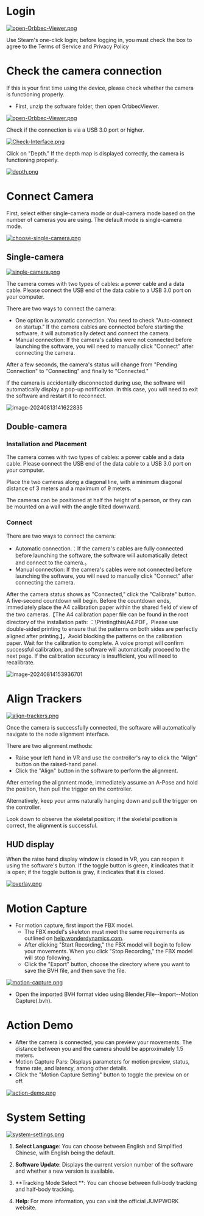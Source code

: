# Login

[![open-Orbbec-Viewer.png](https://i.postimg.cc/C5HVCB46/open-Orbbec-Viewer.png)](https://postimg.cc/0KQ3PNFp)

Use Steam's one-click login; before logging in, you must check the box to agree to the Terms of Service and Privacy Policy

# Check the camera connection

If this is your first time using the device, please check whether the camera is functioning properly.

- First, unzip the software folder, then open OrbbecViewer.

[![open-Orbbec-Viewer.png](https://i.postimg.cc/C5HVCB46/open-Orbbec-Viewer.png)](https://postimg.cc/0KQ3PNFp)

Check if the connection is via a USB 3.0 port or higher.

[![Check-Interface.png](https://i.postimg.cc/TYfxd0d8/Check-Interface.png)](https://postimg.cc/kD1zwxRw)

Click on "Depth." If the depth map is displayed correctly, the camera is functioning properly.

[![depth.png](https://i.postimg.cc/YCSwgSLb/depth.png)](https://postimg.cc/Mvg4JqDQ)

# Connect Camera

First, select either single-camera mode or dual-camera mode based on the number of cameras you are using. The default mode is single-camera mode.

[![choose-single-camera.png](https://i.postimg.cc/Bb3rvZG5/choose-single-camera.png)](https://postimg.cc/r0hnnksz)

## Single-camera

[![single-camera.png](https://i.postimg.cc/QCqRKLX2/single-camera.png)](https://postimg.cc/H8VSFh8z)

The camera comes with two types of cables: a power cable and a data cable. Please connect the USB end of the data cable to a USB 3.0 port on your computer.

There are two ways to connect the camera:

- One option is automatic connection. You need to check "Auto-connect on startup." If the camera cables are connected before starting the software, it will automatically detect and connect the camera.
- Manual connection: If the camera's cables were not connected before launching the software, you will need to manually click "Connect" after connecting the camera.

After a few seconds, the camera's status will change from "Pending Connection" to "Connecting" and finally to "Connected."

If the camera is accidentally disconnected during use, the software will automatically display a pop-up notification. In this case, you will need to exit the software and restart it to reconnect.

![image-20240813141622835](C:\Users\29131\AppData\Roaming\Typora\typora-user-images\image-20240813141622835.png)

## Double-camera

### **Installation and Placement**

The camera comes with two types of cables: a power cable and a data cable. Please connect the USB end of the data cable to a USB 3.0 port on your computer.

Place the two cameras along a diagonal line, with a minimum diagonal distance of 3 meters and a maximum of 9 meters.

The cameras can be positioned at half the height of a person, or they can be mounted on a wall with the angle tilted downward.

### Connect

There are two ways to connect the camera:

- Automatic connection.：If the camera's cables are fully connected before launching the software, the software will automatically detect and connect to the camera.。
- Manual connection: If the camera's cables were not connected before launching the software, you will need to manually click "Connect" after connecting the camera.

After the camera status shows as "Connected," click the "Calibrate" button. A five-second countdown will begin. Before the countdown ends, immediately place the A4 calibration paper within the shared field of view of the two cameras.【The A4 calibration paper file can be found in the root directory of the installation path: ：\Printingthis\A4.PDF，Please use double-sided printing to ensure that the patterns on both sides are perfectly aligned after printing.】，Avoid blocking the patterns on the calibration paper. Wait for the calibration to complete. A voice prompt will confirm successful calibration, and the software will automatically proceed to the next page. If the calibration accuracy is insufficient, you will need to recalibrate.

![image-20240814153936701](C:\Users\29131\AppData\Roaming\Typora\typora-user-images\image-20240814153936701.png)



# Align Trackers

[![align-trackers.png](https://i.postimg.cc/BZcWVFxm/align-trackers.png)](https://postimg.cc/3WRbydfG)

Once the camera is successfully connected, the software will automatically navigate to the node alignment interface.

There are two alignment methods:

- Raise your left hand in VR and use the controller's ray to click the "Align" button on the raised-hand panel.
- Click the "Align" button in the software to perform the alignment.

After entering the alignment mode, immediately assume an A-Pose and hold the position, then pull the trigger on the controller.

Alternatively, keep your arms naturally hanging down and pull the trigger on the controller.

Look down to observe the skeletal position; if the skeletal position is correct, the alignment is successful.

## HUD display

When the raise hand display window is closed in VR, you can reopen it using the software's button. If the toggle button is green, it indicates that it is open; if the toggle button is gray, it indicates that it is closed.

[![overlay.png](https://i.postimg.cc/7YHv8L9w/overlay.png)](https://postimg.cc/DmMp1nRM)

# Motion Capture

- For motion capture, first import the FBX model.
  - The FBX model's skeleton must meet the same requirements as outlined on [help.wonderdynamics.com](https://help.wonderdynamics.com/character-creation/ai-mocap-system/markerless-motion-capture/bone-mapping-distribution-and-tpose).
  - After clicking "Start Recording," the FBX model will begin to follow your movements. When you click "Stop Recording," the FBX model will stop following.
  - Click the "Export" button, choose the directory where you want to save the BVH file, and then save the file.

[![motion-capture.png](https://i.postimg.cc/8Pt21VXW/motion-capture.png)](https://postimg.cc/PPv340jr)

- Open the imported BVH format video using Blender,File--Import--Motion Capture(.bvh).

# Action Demo

- After the camera is connected, you can preview your movements. The distance between you and the camera should be approximately 1.5 meters.
- Motion Capture Pars: Displays parameters for motion preview, status, frame rate, and latency, among other details.
- Click the "Motion Capture Setting" button to toggle the preview on or off.

[![action-demo.png](https://i.postimg.cc/MpHhHrgL/action-demo.png)](https://postimg.cc/YvcXy8rN)

# System Setting

[![system-settings.png](https://i.postimg.cc/0y4hw0sy/system-settings.png)](https://postimg.cc/ZWrfk3nG)

1. **Select Language**:  You can choose between English and Simplified Chinese, with English being the default.

2. **Software Update**: Displays the current version number of the software and whether a new version is available.

3. **Tracking Mode Select **: You can choose between full-body tracking and half-body tracking.

4. **Help**: For more information, you can visit the official JUMPWORK website.







